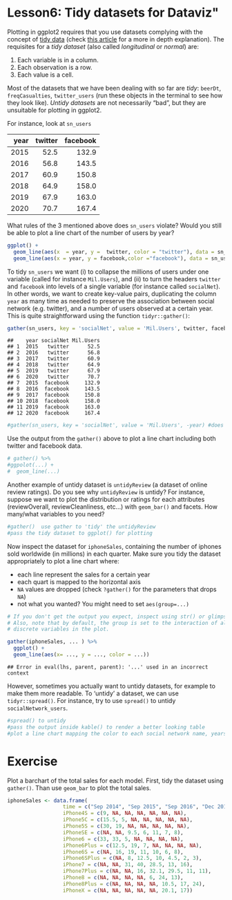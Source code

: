 Lesson6: Tidy datasets for Dataviz"
================

Plotting in ggplot2 requires that you use datasets complying with the
concept of [tidy data](http://r4ds.had.co.nz/tidy-data.html) (check
[this article](http://vita.had.co.nz/papers/tidy-data.html) for a more
in depth explanation). The requisites for a *tidy dataset* (also called
*longitudinal* or *normal*) are:

1.  Each variable is in a column.
2.  Each observation is a row.
3.  Each value is a cell.

Most of the datasets that we have been dealing with so far are *tidy*:
`beerDt`, `freqCasualties`, `twitter_users` (run these objects in the
terminal to see how they look like). *Untidy datasets* are not
necessarily “bad”, but they are unsuitable for plotting in ggplot2.

For instance, look at `sn_users`

| year | twitter | facebook |
| ---: | ------: | -------: |
| 2015 |    52.5 |    132.9 |
| 2016 |    56.8 |    143.5 |
| 2017 |    60.9 |    150.8 |
| 2018 |    64.9 |    158.0 |
| 2019 |    67.9 |    163.0 |
| 2020 |    70.7 |    167.4 |

What rules of the 3 mentioned above does `sn_users` violate? Would you
still be able to plot a line chart of the number of users by year?

``` r
ggplot() +
  geom_line(aes(x  = year, y =  twitter, color = "twitter"), data = sn_users) +
  geom_line(aes(x = year, y = facebook,color ="facebook"), data = sn_users)+

```

To tidy `sn_users` we want (i) to collapse the millions of users under
one variable (called for instance `Mil.Users`), and (ii) to turn the
headers `twitter` and `facebook` into levels of a single variable (for
instance called `socialNet`). In other words, we want to create
key-value pairs, duplicating the column `year` as many time as needed to
preserve the association between social network (e.g. twitter), and a
number of users observed at a certain year. This is quite
straightforward using the function
`tidyr::gather()`:

``` r
gather(sn_users, key = 'socialNet', value = 'Mil.Users', twitter, facebook) 
```

    ##    year socialNet Mil.Users
    ## 1  2015   twitter      52.5
    ## 2  2016   twitter      56.8
    ## 3  2017   twitter      60.9
    ## 4  2018   twitter      64.9
    ## 5  2019   twitter      67.9
    ## 6  2020   twitter      70.7
    ## 7  2015  facebook     132.9
    ## 8  2016  facebook     143.5
    ## 9  2017  facebook     150.8
    ## 10 2018  facebook     158.0
    ## 11 2019  facebook     163.0
    ## 12 2020  facebook     167.4

``` r
#gather(sn_users, key = 'socialNet', value = 'Mil.Users', -year) #does the same as above: keeps everything BUT year
```

Use the output from the `gather()` above to plot a line chart including
both twitter and facebook data.

``` r
# gather() %>% 
#ggpolot(...) +
#  geom_line(...)
```

Another example of untidy dataset is `untidyReview` (a dataset of online
review ratings). Do you see why `untidyReview` is untidy? For instance,
suppose we want to plot the distribution or ratings for each attributes
(reviewOverall, reviewCleanliness, etc…) with `geom_bar()` and facets.
How many/what variables to you need?

``` r
#gather()  use gather to 'tidy' the untidyReview
#pass the tidy dataset to ggplot() for plotting
```

Now inspect the dataset for `iphoneSales`, containing the number of
iphones sold worldwide (in millions) in each quarter. Make sure you tidy
the dataset appropriately to plot a line chart where:

  - each line represent the sales for a certain year
  - each quart is mapped to the horizontal axis
  - `NA` values are dropped (check `?gather()` for the parameters that
    drops `NA`)
  - not what you wanted? You might need to set
`aes(group=...)`

<!-- end list -->

``` r
# If you don't get the output you expect, inspect using str() or glimpse()
# Also, note that by default, the group is set to the interaction of all 
# discrete variables in the plot.

gather(iphoneSales, ... ) %>% 
  ggplot() +
  geom_line(aes(x= ..., y = ..., color = ...))
```

    ## Error in eval(lhs, parent, parent): '...' used in an incorrect context

However, sometimes you actually want to untidy datasets, for example to
make them more readable. To ‘untidy’ a dataset, we can use
`tidyr::spread()`. For instance, try to use `spread()` to untidy
`socialNetwork_users`.

``` r
#spread() to untidy
#pass the output inside kable() to render a better looking table
#plot a line chart mapping the color to each social network name, years to the horizontal axis, and percent to the vertical axis
```

# Exercise

Plot a barchart of the total sales for each model. First, tidy the
dataset using `gather()`. Than use `geom_bar` to plot the total sales.

``` r
iphoneSales <- data.frame(
                  time = c("Sep 2014", "Sep 2015", "Sep 2016", "Dec 2016", "Sep 2017", "Dec 2017", "Jun 2018"), 
                  iPhone4S = c(9, NA, NA, NA, NA, NA, NA), 
                  iPhone5C = c(15.5, 5, NA, NA, NA, NA, NA), 
                  iPhone5S = c(30, 19, NA, NA, NA, NA, NA), 
                  iPhoneSE = c(NA, NA, 9.5, 6, 11, 7, 8), 
                  iPhone6 = c(33, 33, 5, NA, NA, NA, NA), 
                  iPhone6Plus = c(12.5, 19, 7, NA, NA, NA, NA), 
                  iPhone6S = c(NA, 16, 19, 11, 10, 6, 8), 
                  iPhone6SPlus = c(NA, 8, 12.5, 10, 4.5, 2, 3), 
                  iPhone7 = c(NA, NA, 31, 40, 28.5, 13, 16), 
                  iPhone7Plus = c(NA, NA, 16, 32.1, 29.5, 11, 11), 
                  iPhone8 = c(NA, NA, NA, NA, 6, 24, 13), 
                  iPhone8Plus = c(NA, NA, NA, NA, 10.5, 17, 24), 
                  iPhoneX = c(NA, NA, NA, NA, NA, 20.1, 17))
```
